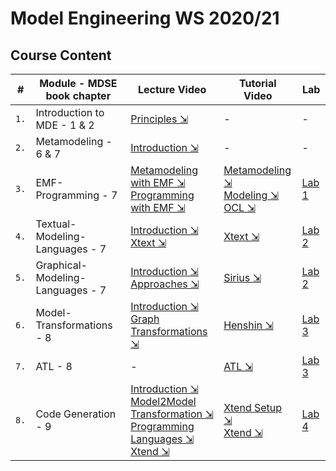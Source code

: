 # Model Engineering WS 2020/21

## Course Content

&#35; |Module - MDSE book chapter | Lecture Video | Tutorial Video | Lab
---|---|---|---|---
`1.` | Introduction to MDE - 1 & 2 | [Principles ⇲](https://www.youtube.com/watch?v=uoD-cztgy2o&ab_channel=DominikBork) | - | -
`2.` | Metamodeling - 6 & 7 | [Introduction ⇲](https://www.youtube.com/watch?v=SDvTLWvIWHk&ab_channel=DominikBork) | - | -
`3.` | EMF-Programming - 7 | [Metamodeling with EMF ⇲](https://youtu.be/ff3jPY0f9l8) <br> [Programming with EMF ⇲](https://youtu.be/SEMER7XiJ70) | [Metamodeling ⇲](https://www.youtube.com/watch?v=oYosYRXcgJs&ab_channel=DominikBork) <br> [Modeling ⇲](https://www.youtube.com/watch?v=5edEvAyY49o&ab_channel=DominikBork) <br> [OCL ⇲](https://www.youtube.com/watch?v=LidjJtON2PM&ab_channel=DominikBork) | [Lab 1](./lab1)
`4.` | Textual-Modeling-Languages - 7 | [Introduction ⇲](https://youtu.be/nQVhs818dfs) <br> [Xtext ⇲](https://youtu.be/QkGjnVhZVRg) | [Xtext ⇲](https://www.youtube.com/watch?v=EKpqPX5tcn0&ab_channel=DominikBork) | [Lab 2](./lab2)
`5.` | Graphical-Modeling-Languages - 7 | [Introduction ⇲](https://youtu.be/DHyMcpzyFeU) <br> [Approaches ⇲](https://youtu.be/Xa6JHqzM6F0) | [Sirius ⇲](https://www.youtube.com/watch?v=R5fCANLQbhY&ab_channel=DominikBork) | [Lab 2](./lab2)
`6.` | Model-Transformations - 8 | [Introduction ⇲](https://youtu.be/tnfvuOwwB1U) <br> [Graph Transformations ⇲](https://youtu.be/wm0OG7Cc44k) | [Henshin ⇲](https://www.youtube.com/watch?v=pvCpeuZKii8&ab_channel=DominikBork) | [Lab 3](./lab3)
`7.` | ATL - 8 | - | [ATL ⇲](https://www.youtube.com/watch?v=Ti45EXFrcjY&ab_channel=DominikBork) | [Lab 3](./lab3)
`8.` | Code Generation - 9 | [Introduction ⇲](https://youtu.be/9waNt5ekssU) <br> [Model2Model Transformation ⇲](https://youtu.be/dSV1cuxINdQ) <br> [Programming Languages ⇲](https://youtu.be/AozuYa5uFj8) <br> [Xtend ⇲](https://youtu.be/GnoFNw0ynH4) | [Xtend Setup ⇲](https://www.youtube.com/watch?v=syuUv_6mig4&ab_channel=DominikBork) <br> [Xtend ⇲](https://www.youtube.com/watch?v=qSb4S4VQX5w&ab_channel=DominikBork) | [Lab 4](./lab4)